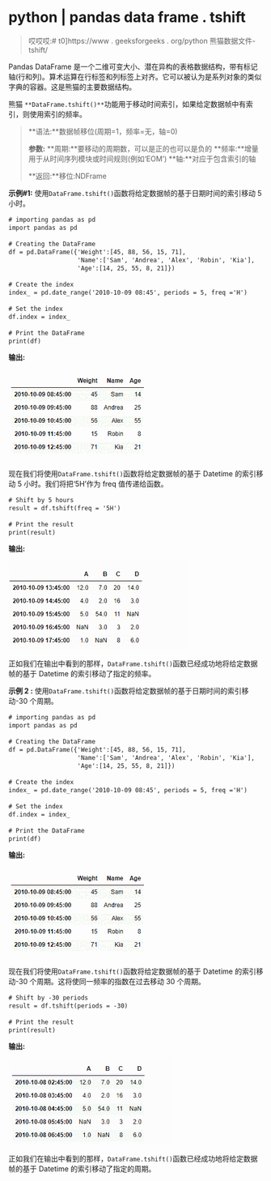 # python | pandas data frame . tshift

> 哎哎哎:# t0]https://www . geeksforgeeks . org/python 熊猫数据文件-tshift/

Pandas DataFrame 是一个二维可变大小、潜在异构的表格数据结构，带有标记轴(行和列)。算术运算在行标签和列标签上对齐。它可以被认为是系列对象的类似字典的容器。这是熊猫的主要数据结构。

熊猫 `**DataFrame.tshift()**`功能用于移动时间索引，如果给定数据帧中有索引，则使用索引的频率。

> **语法:**数据帧移位(周期=1，频率=无，轴=0)
> 
> **参数:**
> **周期:**要移动的周期数，可以是正的也可以是负的
> **频率:**增量用于从时间序列模块或时间规则(例如‘EOM’)
> **轴:**对应于包含索引的轴
> 
> **返回:**移位:NDFrame

**示例#1:** 使用`DataFrame.tshift()`函数将给定数据帧的基于日期时间的索引移动 5 小时。

```
# importing pandas as pd
import pandas as pd

# Creating the DataFrame
df = pd.DataFrame({'Weight':[45, 88, 56, 15, 71],
                   'Name':['Sam', 'Andrea', 'Alex', 'Robin', 'Kia'],
                   'Age':[14, 25, 55, 8, 21]})

# Create the index
index_ = pd.date_range('2010-10-09 08:45', periods = 5, freq ='H')

# Set the index
df.index = index_

# Print the DataFrame
print(df)
```

**输出:**

![](img/a98bc6dd87f7561204138ad3e9e5cf1d.png)

现在我们将使用`DataFrame.tshift()`函数将给定数据帧的基于 Datetime 的索引移动 5 小时。我们将把‘5H’作为 freq 值传递给函数。

```
# Shift by 5 hours
result = df.tshift(freq = '5H')

# Print the result
print(result)
```

**输出:**

![](img/cbd674ef5c9415dc5bc865a5c03f40d7.png)

正如我们在输出中看到的那样，`DataFrame.tshift()`函数已经成功地将给定数据帧的基于 Datetime 的索引移动了指定的频率。

**示例 2 :** 使用`DataFrame.tshift()`函数将给定数据帧的基于日期时间的索引移动-30 个周期。

```
# importing pandas as pd
import pandas as pd

# Creating the DataFrame
df = pd.DataFrame({'Weight':[45, 88, 56, 15, 71],
                   'Name':['Sam', 'Andrea', 'Alex', 'Robin', 'Kia'],
                   'Age':[14, 25, 55, 8, 21]})

# Create the index
index_ = pd.date_range('2010-10-09 08:45', periods = 5, freq ='H')

# Set the index
df.index = index_

# Print the DataFrame
print(df)
```

**输出:**

![](img/a98bc6dd87f7561204138ad3e9e5cf1d.png)

现在我们将使用`DataFrame.tshift()`函数将给定数据帧的基于 Datetime 的索引移动-30 个周期。这将使同一频率的指数在过去移动 30 个周期。

```
# Shift by -30 periods
result = df.tshift(periods = -30)

# Print the result
print(result)
```

**输出:**

![](img/9bf1919fb8e898e77ecf3567003119af.png)

正如我们在输出中看到的那样，`DataFrame.tshift()`函数已经成功地将给定数据帧的基于 Datetime 的索引移动了指定的周期。